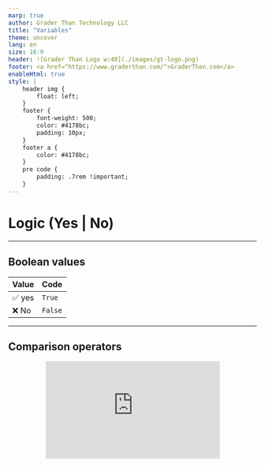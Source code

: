 ```yaml
---
marp: true
author: Grader Than Technology LLC
title: "Variables"
theme: uncover
lang: en
size: 16:9
header: ![Grader Than Logo w:40](./images/gt-logo.png)
footer: <a href="https://www.graderthan.com/">GraderThan.com</a>
enableHtml: true
style: |
    header img {
        float: left;
    }
    footer {
        font-weight: 500;
        color: #4178bc;
        padding: 10px;
    }
    footer a {
        color: #4178bc;
    }
    pre code {
        padding: .7rem !important;
    }
---
```


# Logic (Yes | No)

---

## Boolean values

| Value  | Code   |
|--------|--------|
| ✅ yes | `True` |
| ❌ No  | `False` |

<!--
- Boolean Data Type: Booleans are simple true or false values.
  - Represent basic yes/no or true/false choices.
  - `True` stands for a positive or affirmative answer (✅ yes).
  - `False` signifies a negative or opposite response (❌ no).
  - Essential in decision-making in code, like toggling settings or checking conditions.
-->

---

## Comparison operators

<style>
html,body        {height: 100%;}
.wrapper         {width: 70%; max-width: 1280px; height: 100%; margin: 0 auto; background: rgba(255, 255, 255, .0); padding-bottom: 50px}
.h_iframe        {position: relative; padding-top: 56%;}
.h_iframe iframe {position: absolute; top: 0; left: 0; width: 100%; height: 100%;}
</style>

<div class="wrapper">
    <div class="h_iframe">
        <iframe width="560" height="315" src="https://www.youtube-nocookie.com/embed/wivz8ytlHBs?si=yQm1SGVp-qLVb06X" title="YouTube video player" frameborder="0" allow="accelerometer; autoplay; clipboard-write; encrypted-media; gyroscope; picture-in-picture; web-share" allowfullscreen></iframe>
    </div>
</div>

---

<!-- _footer: "" -->

## Comparison operators

| Operator  |  Description        |
|-----------|---------------------|
| `==`       | Equal to           |
| `!=`       | Not equal to       |
| `>`        | Greater than       |
| `<`        | Less than          |
| `>=`       | Greater than or equal to |
| `<=`       | Less than or equal to    |

<!--

- Comparison Operators Overview: 
  - Used to compare values in Python. They create true or false values.
  - `==`: Checks if two values are equal.
  - `!=`: Determines if two values are not the same.
  - `>`: Tests if a value is greater than another.
  - `<`: Compares if a value is less than another.
  - `>=`: Checks if a value is greater than or equal to another.
  - `<=`: Tests if a value is less than or equal to another.
  - Crucial for making decisions in code, like in if-else statements.
-->

---

### Greater Than `>` Example

```py
num1 = int(input("Type a number:"))
num2 = int(input("Type another number:"))

print("Is the first number greater than the second number?", num1 > num2)
```

<!--
- Greater Than `>` Example: Demonstrates the use of the `>` operator.
  - `num1` and `num2` are variables storing user inputted numbers.
  - `int(input())` converts the user's text input into numbers.
  - The `print()` function shows if `num1` is greater than `num2`.
  - Helps students understand how to compare two numbers using `>`.
-->

---

### Equals `==` Example

```py
user_input_1 = input("Type a number:")
user_input_2 = input("Type another number:")

print("Are the inputs the same?", user_input_1 == user_input_2)
```

<!--
- Equal To `==` Example: Illustrates using the `==` operator for comparison.
  - `user_input_1` and `user_input_2` capture two separate user inputs.
  - The inputs are kept as strings (text) without converting to numbers.
  - The `print()` function checks and shows if the two inputs are identical.
  - Demonstrates how to compare two inputs for exact equality.

The students will be asked to do the following:

  1) Type "apple" and "apple" and check the output.
  2) Type "APPLE" and "apple" and check the output.
  3) Type "Apple" and "apple" and check the output.

The goal is to see how string casing matters.
-->

---

## Logical Operators 

| Operator | Description                              |
|----------|------------------------------------------|
| `and`    | True if both conditions are true         |
| `or`     | True if at least one condition is true   |
| `not`    | Inverts the truth value of a condition   |

---

### `and` operator

<style>
html,body        {height: 100%;}
.wrapper         {width: 70%; max-width: 1280px; height: 100%; margin: 0 auto; background: rgba(255, 255, 255, .0); padding-bottom: 50px}
.h_iframe        {position: relative; padding-top: 56%;}
.h_iframe iframe {position: absolute; top: 0; left: 0; width: 100%; height: 100%;}
</style>

<div class="wrapper">
    <div class="h_iframe">
        <iframe width="560" height="315" src="https://www.youtube-nocookie.com/embed/riHazq0H4-o?si=pi5kOOKqFSVHzTW-" title="YouTube video player" frameborder="0" allow="accelerometer; autoplay; clipboard-write; encrypted-media; gyroscope; picture-in-picture; web-share" allowfullscreen></iframe>
    </div>
</div>

--- 

### `and` operator

**Code:**

```py
print(True and True)
print(True and False)
```

**Output:**

```
True
False
```

<!--
- Understanding the `and` Operator: 
  - The `and` operator checks if both conditions on either side of it are true.
  - `print(True and True)` outputs `True` because both conditions are true.
  - `print(True and False)` results in `False` since one of the conditions is false.
  - Demonstrates how `and` only returns `True` when all combined conditions are true.
-->

---

### Code Challenge

Change the code so `result` is `True` if `user_input` is between 1 and 10.

```py
min_value = 1
max_value = 10
user_input = int(input("Please enter a number: "))

result = False  ← Update this line

print(f"Is your number between {min_value} and {max_value}? {result}")
```

<!--
- Code Challenge Explanation:
  - Task: Update `result` to check if `user_input` is within the specified range.
  - Current setup takes a number input and sets `result` to `False`.
  
- Answer: `result = min_value < user_input <= max_value`.
  - This modification uses a logical expression to verify if `user_input` is more than 1 (`min_value`) and up to 10 (`max_value`).
-->

---

### `or` operator

<style>
html,body        {height: 100%;}
.wrapper         {width: 70%; max-width: 1280px; height: 100%; margin: 0 auto; background: rgba(255, 255, 255, .0); padding-bottom: 50px}
.h_iframe        {position: relative; padding-top: 56%;}
.h_iframe iframe {position: absolute; top: 0; left: 0; width: 100%; height: 100%;}
</style>

<div class="wrapper">
    <div class="h_iframe">
        <iframe width="560" height="315" src="https://www.youtube-nocookie.com/embed/FgzKLWxxS1Q?si=-BuwbGmwFIeV8Mwh" title="YouTube video player" frameborder="0" allow="accelerometer; autoplay; clipboard-write; encrypted-media; gyroscope; picture-in-picture; web-share" allowfullscreen></iframe>
    </div>
</div>

---

### `or` operator

**Code:**

```py
print(True or False)
print(False or False)
```

**Output:**

```
True
False
```

<!--
- The `or` operator evaluates if at least one of the conditions is true.
- `print(True or False)` outputs `True` because at least one condition (the first one) is true.
- `print(False or False)` results in `False` since both conditions are false.
- Demonstrates how `or` returns `True` when any one of the combined conditions is true.
-->

---

### `not` Operator

**Code:**

```py
print(not True)
print(not False)
```

**Output:**

```
False
True
```

<!--
- The `not` operator inverts the truth value of the condition it precedes.
- `print(not True)` outputs `False` because `not` inverts the truth of `True`.
- `print(not False)` results in `True` as `not` changes `False` to `True`.
- Demonstrates how `not` is used to flip the boolean value of a given condition.
-->

--- 

# Code Challenge

*Do I need a jacket? 🧥*

```py
is_raining = input("Is it raining? (yes/no/soon): ")
temperature = input("What temperature is it outside?: ")

result = False ← Change this line
```

<!-- 

- Program Objective: To advise on wearing a jacket based on weather conditions.
  - The application asks if it's currently raining (`yes`) or expected to rain soon (`soon`).
  - It also requests the user to input the current temperature.
  - The program suggests wearing a jacket if:
    - It's raining or expected to rain soon, and the temperature is below 100 degrees.
    - It's not raining and the temperature is below 50 degrees.
  - **User Input Handling**: 
    - Users respond with `yes` or `no` to indicate if it's raining.
    - The program checks `is_raining` for a `yes` value to assess rain conditions.

Solution: `result = ((is_raining == "yes" or is_raining == "soon") and temperature < 100) or temperature < 50
`

>